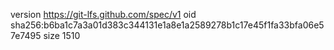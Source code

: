 version https://git-lfs.github.com/spec/v1
oid sha256:b6ba1c7a3a01d383c344131e1a8e1a2589278b1c17e45f1fa33bfa06e57e7495
size 1510

